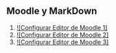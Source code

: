 ## Moodle y MarkDown


1. [![Configurar Editor de Moodle 1]](assets/moodle/configurareditormoodle1.png)
2. [![Configurar Editor de Moodle 2]](assets/moodle/configurareditormoodle2.png)
3. [![Configurar Editor de Moodle 3]](assets/moodle/configurareditormoodle3.png)
